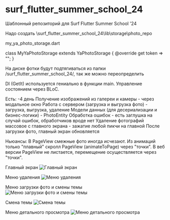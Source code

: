 # surf_flutter_summer_school_24

Шаблонный репозиторий для Surf Flutter Summer School '24

Надо создать \surf_flutter_summer_school_24\lib\storage\photo_repo

my_ya_photo_storage.dart

class MyYaPhotoStorage extends YaPhotoStorage {
  @override
  get token => "";
}

На диске фотки будут подтягиваться из папки /surf_flutter_summer_school_24/, так же можно переопределить

DI (GetIt) используется гениально в функции main.
Управление состоянием через BLoC.

Есть:
-4 день
Получение изображений из галереи и камеры  - через модальное окно
Работа с сервером (загрузка и выгрузка фото) - загрузка, выгрузка, удаление
Модели данных (для десериализации и бизнес-логики) - PhotoEntity
Обработка ошибок - есть заглушка на случай ошибок, обработчиков вроде нет
Удаление фотографий массовое с главного экрана - зажатие любой пикчи на главной
После загрузки фото, главный экран обновляется

Ньюансы:
В PageView смежные фото иногда исчезают.
Из анимаций только "плавный" скролл PageView (animateToPage) через "точки".
В веб версии PageView не листается, перемещение осуществляется через "точки".

Главный экран
![Главный экран](docs\1000172335.png)

Меню удаления
![Меню удаления](docs\1000172336.png)

Меню загрузки фото и смены темы
![Меню загрузки фото и смены темы](docs\1000172338.png)

Смена темы
![Смена темы](docs\1000172339.png)

Меню детального просмотра
![Меню детального просмотра](docs\1000172340.png)
